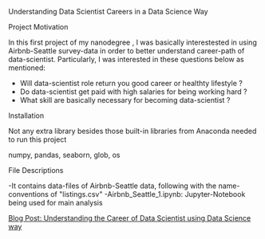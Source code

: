 Understanding Data Scientist Careers in a Data Science Way

Project Motivation

In this first project of my nanodegree , I was basically interestested in using Airbnb-Seattle survey-data in order to better understand career-path of data-scientist. Particularly, I was interested in these questions below as mentioned:

- Will data-scientist role return you good career or healthty lifestyle ?
- Do data-scientist get paid with high salaries for being working hard ?
- What skill are basically necessary for becoming data-scientist ?


Installation

Not any extra library besides those built-in libraries from Anaconda needed to run this project

numpy, pandas, seaborn, glob, os


File Descriptions

-It contains data-files of Airbnb-Seattle data, following with the name-conventions of "listings.csv"
-Airbnb_Seattle_1.ipynb: Jupyter-Notebook being used for main analysis


<a href="https://medium.com/@kangan312/understanding-data-science-as-a-career-2e968525e213">Blog Post: Understanding the Career of Data Scientist using Data Science way</a>
